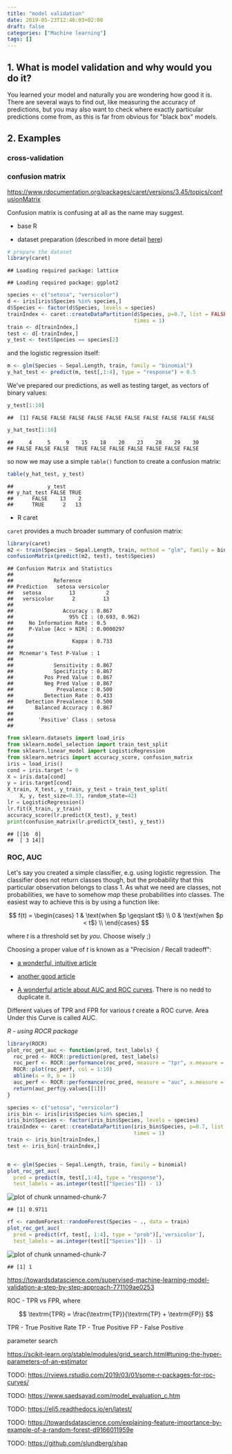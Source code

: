```yaml
---
title: "model validation"
date: 2019-05-23T12:46:03+02:00
draft: false
categories: ["Machine learning"]
tags: []
---
```







## 1. What is model validation and why would you do it?

You learned your model and naturally you are wondering how good it is. There are several ways to find out, like measuring the accuracy of predictions, but you may also want to check where exactly particular predictions come from, as this is far from obvious for "black box" models.

## 2. Examples

### cross-validation 

### confusion matrix 

https://www.rdocumentation.org/packages/caret/versions/3.45/topics/confusionMatrix

Confusion matrix is confusing at all as the name may suggest. 

* base R

- dataset preparation (described in more detail [here](http://tomis9.com/useful_processing))

```r
# prepare the dataset
library(caret)
```

```
## Loading required package: lattice
```

```
## Loading required package: ggplot2
```

```r
species <- c("setosa", "versicolor")
d <- iris[iris$Species %in% species,]
d$Species <- factor(d$Species, levels = species)
trainIndex <- caret::createDataPartition(d$Species, p=0.7, list = FALSE, 
                                         times = 1)
train <- d[trainIndex,]
test <- d[-trainIndex,]
y_test <- test$Species == species[2]
```

and the logistic regression itself:

```r
m <- glm(Species ~ Sepal.Length, train, family = "binomial")
y_hat_test <- predict(m, test[,1:4], type = "response") > 0.5
```

We've prepared our predictions, as well as testing target, as vectors of binary values:

```r
y_test[1:10]
```

```
##  [1] FALSE FALSE FALSE FALSE FALSE FALSE FALSE FALSE FALSE FALSE
```

```r
y_hat_test[1:10]
```

```
##     4     5     9    15    18    20    23    28    29    30 
## FALSE FALSE FALSE  TRUE FALSE FALSE FALSE FALSE FALSE FALSE
```

so now we may use a simple `table()` function to create a confusion matrix:

```r
table(y_hat_test, y_test)
```

```
##           y_test
## y_hat_test FALSE TRUE
##      FALSE    13    2
##      TRUE      2   13
```

* R caret

`caret` provides a much broader summary of confusion matrix:

```r
library(caret)
m2 <- train(Species ~ Sepal.Length, train, method = "glm", family = binomial)
confusionMatrix(predict(m2, test), test$Species)
```

```
## Confusion Matrix and Statistics
## 
##             Reference
## Prediction   setosa versicolor
##   setosa         13          2
##   versicolor      2         13
##                                         
##                Accuracy : 0.867         
##                  95% CI : (0.693, 0.962)
##     No Information Rate : 0.5           
##     P-Value [Acc > NIR] : 0.0000297     
##                                         
##                   Kappa : 0.733         
##                                         
##  Mcnemar's Test P-Value : 1             
##                                         
##             Sensitivity : 0.867         
##             Specificity : 0.867         
##          Pos Pred Value : 0.867         
##          Neg Pred Value : 0.867         
##              Prevalence : 0.500         
##          Detection Rate : 0.433         
##    Detection Prevalence : 0.500         
##       Balanced Accuracy : 0.867         
##                                         
##        'Positive' Class : setosa        
## 
```


```python
from sklearn.datasets import load_iris
from sklearn.model_selection import train_test_split
from sklearn.linear_model import LogisticRegression
from sklearn.metrics import accuracy_score, confusion_matrix
iris = load_iris()
cond = iris.target != 0
X = iris.data[cond]
y = iris.target[cond]
X_train, X_test, y_train, y_test = train_test_split(
    X, y, test_size=0.33, random_state=42)
lr = LogisticRegression()
lr.fit(X_train, y_train)
accuracy_score(lr.predict(X_test), y_test)
print(confusion_matrix(lr.predict(X_test), y_test))
```

```
## [[16  0]
##  [ 3 14]]
```


### ROC, AUC 

Let's say you created a simple classifier, e.g. using logistic regression. The classifier does not return classes though, but the probability that this particular observation belongs to class 1. As what we need are classes, not probabilities, we have to somehow *map* these probabilities into classes. The easiest way to achieve this is by using a function like:

$$ f(t) = \begin{cases} 1 & \text{when $p \geqslant t$} \\ 0 & \text{when $p < t$} \\ \end{cases} $$

where $t$ is a threshold set by *you*. Choose wisely ;)

Choosing a proper value of $t$ is known as a "Precision / Recall tradeoff":

- [a wonderful, intuitive article](https://towardsdatascience.com/precision-vs-recall-386cf9f89488)

- [another good article](https://towardsdatascience.com/beyond-accuracy-precision-and-recall-3da06bea9f6c)

- [A wonderful article about AUC and ROC curves](https://towardsdatascience.com/understanding-auc-roc-curve-68b2303cc9c5). There is no nedd to duplicate it.

Different values of TPR and FPR for various $t$ create a ROC curve. Area Under this Curve is called AUC.

*R - using ROCR package*

```r
library(ROCR)
plot_roc_get_auc <- function(pred, test_labels) {
  roc_pred <- ROCR::prediction(pred, test_labels)
  roc_perf <- ROCR::performance(roc_pred, measure = "tpr", x.measure = "fpr")
  ROCR::plot(roc_perf, col = 1:10)
  abline(a = 0, b = 1)
  auc_perf <- ROCR::performance(roc_pred, measure = "auc", x.measure = "fpr")
  return(auc_perf@y.values[[1]])
}

species <- c("setosa", "versicolor")
iris_bin <- iris[iris$Species %in% species,]
iris_bin$Species <- factor(iris_bin$Species, levels = species)
trainIndex <- caret::createDataPartition(iris_bin$Species, p=0.7, list = FALSE, 
                                         times = 1)
train <- iris_bin[trainIndex,]
test <- iris_bin[-trainIndex,]


m <- glm(Species ~ Sepal.Length, train, family = binomial)
plot_roc_get_auc(
  pred = predict(m, test[,1:4], type = "response"),
  test_labels = as.integer(test[["Species"]]) - 1)
```

![plot of chunk unnamed-chunk-7](./articles/figures/validation/unnamed-chunk-7-1.png)

```
## [1] 0.9711
```

```r
rf <- randomForest::randomForest(Species ~ ., data = train)
plot_roc_get_auc(
  pred = predict(rf, test[, 1:4], type = "prob")[,'versicolor'],
  test_labels = as.integer(test[["Species"]]) - 1)
```

![plot of chunk unnamed-chunk-7](./articles/figures/validation/unnamed-chunk-7-2.png)

```
## [1] 1
```


https://towardsdatascience.com/supervised-machine-learning-model-validation-a-step-by-step-approach-771109ae0253

ROC - TPR vs FPR, where

$$ \textrm{TPR} = \frac{\textrm{TP}}{\textrm{TP} + \textrm{FP}} $$

TPR - True Positive Rate
TP - True Positive
FP - False Positive


parameter search

https://scikit-learn.org/stable/modules/grid_search.html#tuning-the-hyper-parameters-of-an-estimator

TODO: https://rviews.rstudio.com/2019/03/01/some-r-packages-for-roc-curves/

TODO: https://www.saedsayad.com/model_evaluation_c.htm

TODO: https://eli5.readthedocs.io/en/latest/

TODO: https://towardsdatascience.com/explaining-feature-importance-by-example-of-a-random-forest-d9166011959e

TODO: https://github.com/slundberg/shap
